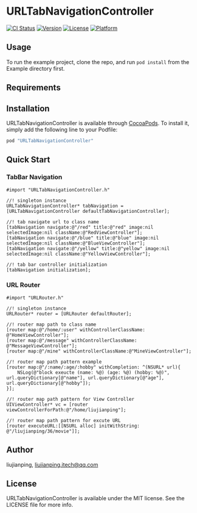 # URLTabNavigationController

[![CI Status](http://img.shields.io/travis/liujianping/URLTabNavigationController.svg?style=flat)](https://travis-ci.org/liujianping/URLTabNavigationController)
[![Version](https://img.shields.io/cocoapods/v/URLTabNavigationController.svg?style=flat)](http://cocoapods.org/pods/URLTabNavigationController)
[![License](https://img.shields.io/cocoapods/l/URLTabNavigationController.svg?style=flat)](http://cocoapods.org/pods/URLTabNavigationController)
[![Platform](https://img.shields.io/cocoapods/p/URLTabNavigationController.svg?style=flat)](http://cocoapods.org/pods/URLTabNavigationController)

## Usage

To run the example project, clone the repo, and run `pod install` from the Example directory first.

## Requirements

## Installation

URLTabNavigationController is available through [CocoaPods](http://cocoapods.org). To install
it, simply add the following line to your Podfile:

```ruby
pod "URLTabNavigationController"
```

## Quick Start

### TabBar Navigation

````
#import "URLTabNavigationController.h"

//! singleton instance
URLTabNavigationController* tabNavigation = [URLTabNavigationController defaultTabNavigationController];

//! tab navigate url to class name
[tabNavigation navigate:@"/red" title:@"red" image:nil selectedImage:nil className:@"RedViewController"];
[tabNavigation navigate:@"/blue" title:@"blue" image:nil selectedImage:nil className:@"BlueViewController"];
[tabNavigation navigate:@"/yellow" title:@"yellow" image:nil selectedImage:nil className:@"YellowViewController"];

//! tab bar controller initialization
[tabNavigation initialization];
````

### URL Router

````
#import "URLRouter.h"

//! singleton instance
URLRouter* router = [URLRouter defaultRouter];

//! router map path to class name
[router map:@"/home/:user" withControllerClassName: @"HomeViewController"];
[router map:@"/message" withControllerClassName: @"MessageViewController"];
[router map:@"/mine" withControllerClassName:@"MineViewController"];

//! router map path pattern example
[router map:@"/:name/:age/:hobby" withCompletion: ^(NSURL* url){
    NSLog(@"block exeucte (name: %@) (age: %@) (hobby: %@)", url.queryDictionary[@"name"], url.queryDictionary[@"age"], url.queryDictionary[@"hobby"]);
}];

//! router map path pattern for View Controller
UIViewController* vc = [router viewControllerForPath:@"/home/liujianping"];

//! router map path pattern for excute URL
[router executeURL:[[NSURL alloc] initWithString: @"/liujianping/36/movie"]];

````

## Author

liujianping, liujianping.itech@qq.com

## License

URLTabNavigationController is available under the MIT license. See the LICENSE file for more info.
